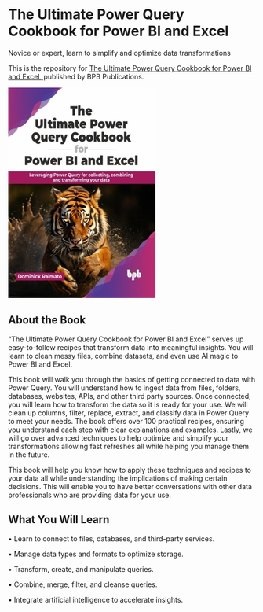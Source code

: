 # The Ultimate Power Query Cookbook for Power BI and Excel

Novice or expert, learn to simplify and optimize data transformations

This is the repository for [The Ultimate Power Query Cookbook for Power BI and Excel
](https://bpbonline.com/products/the-ultimate-power-query-cookbook-for-power-bi-and-excel?variant=43150506623176),published by BPB Publications.

<img src="9789355517395.jpg">

## About the Book
“The Ultimate Power Query Cookbook for Power BI and Excel” serves up easy-to-follow recipes that transform data into meaningful insights. You will learn to clean messy files, combine datasets, and even use AI magic to Power BI and Excel.

This book will walk you through the basics of getting connected to data with Power Query. You will understand how to ingest data from files, folders, databases, websites, APIs, and other third party sources. Once connected, you will learn how to transform the data so it is ready for your use. We will clean up columns, filter, replace, extract, and classify data in Power Query to meet your needs. The book offers over 100 practical recipes, ensuring you understand each step with clear explanations and examples. Lastly, we will go over advanced techniques to help optimize and simplify your transformations allowing fast refreshes all while helping you manage them in the future.

This book will help you know how to apply these techniques and recipes to your data all while understanding the implications of making certain decisions. This will enable you to have better conversations with other data professionals who are providing data for your use.

## What You Will Learn
• Learn to connect to files, databases, and third-party services.

• Manage data types and formats to optimize storage.

• Transform, create, and manipulate queries.

• Combine, merge, filter, and cleanse queries.

• Integrate artificial intelligence to accelerate insights.
